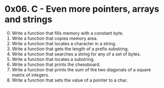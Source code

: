 # 0x06. C - Even more pointers, arrays and strings
0. Write a function that fills memory with a constant byte.
1. Write a function that copies memory area.
2. Write a function that locates a character in a string.
3. Write a function that gets the length of a prefix substring.
4. Write a function that searches a string for any of a set of bytes.
5. Write a function that locates a substring.
6. Write a function that prints the chessboard.
7. Write a function that prints the sum of the two diagonals of a square matrix of integers.
8. Write a function that sets the value of a pointer to a char.
 

